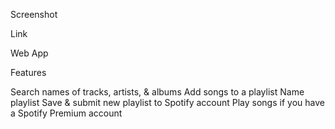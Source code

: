 Screenshot

Link

Web App

Features

Search names of tracks, artists, & albums
Add songs to a playlist
Name playlist
Save & submit new playlist to Spotify account
Play songs if you have a Spotify Premium account
